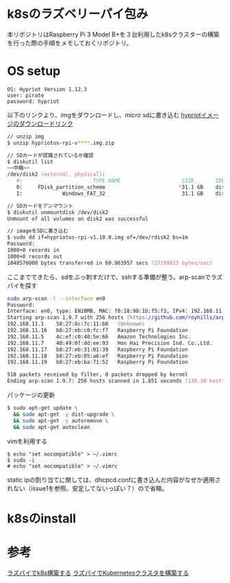 # k8sのラズベリーパイ包み
本リポジトリはRaspberry Pi 3 Model B+を３台利用したk8sクラスターの構築を行った際の手順をメモしておくリポジトリ。

# OS setup
```
OS: Hypriot Version 1.12.3
user: pirate
password: hypriot
```
以下のリンクより、imgをダウンロードし、micro sdに書き込む
[hypriotイメージのダウンロードリンク](https://blog.hypriot.com/downloads/)

```zsh
// unzip img
$ unzip hypriotos-rpi-v****.img.zip

// SDカードが認識されているか確認
$ diskutil list
~~中略~~
/dev/disk2 (external, physical):
   #:                       TYPE NAME                    SIZE       IDENTIFIER
   0:     FDisk_partition_scheme                        *31.1 GB    disk2
   1:             Windows_FAT_32                         31.1 GB    disk2s1

// SDカードをアンマウント
$ diskutil unmountdisk /dev/disk2
Unmount of all volumes on disk2 was successful

// imageをSDに書き込む
$ sudo dd if=hypriotos-rpi-v1.10.0.img of=/dev/rdisk2 bs=1m
Password:
1000+0 records in
1000+0 records out
1048576000 bytes transferred in 60.963957 secs (17199933 bytes/sec)
```

ここまでできたら、sdをぶっ刺すだけで、sshする準備が整う。arp-scanでラズパイを探す
```zsh
sudo arp-scan -l --interface en0
Password:
Interface: en0, type: EN10MB, MAC: f0:18:98:1b:f5:f3, IPv4: 192.168.11.4
Starting arp-scan 1.9.7 with 256 hosts (https://github.com/royhills/arp-scan)
192.168.11.1	58:27:8c:7c:11:b8	(Unknown)
192.168.11.16	b8:27:eb:c0:fc:f7	Raspberry Pi Foundation
192.168.11.5	4c:ef:c0:40:5e:66	Amazon Technologies Inc.
192.168.11.7	40:49:0f:dd:ee:93	Hon Hai Precision Ind. Co.,Ltd.
192.168.11.17	b8:27:eb:31:01:39	Raspberry Pi Foundation
192.168.11.18	b8:27:eb:05:a6:ef	Raspberry Pi Foundation
192.168.11.19	b8:27:eb:ba:71:52	Raspberry Pi Foundation

518 packets received by filter, 0 packets dropped by kernel
Ending arp-scan 1.9.7: 256 hosts scanned in 1.851 seconds (138.30 hosts/sec). 7 responded
```

パッケージの更新
```zsh
$ sudo apt-get update \
  && sudo apt-get -y dist-upgrade \
  && sudo apt-get -y autoremove \
  && sudo apt-get autoclean
```
vimを利用する
```
$ echo "set nocompatible" > ~/.vimrc
$ sudo -i
# echo "set nocompatible" > ~/.vimrc
```

static ipの割り当てに関しては、dhcpcd.confに書き込んだ内容がなぜか適用されない（issue1を参照、安定してないっぽい？）ので省略。

# k8sのinstall
# 参考
[ラズパイでk8s構築する](https://esakat.github.io/esakat-blog/posts/raspberrypi-k8s-setup/)
[ラズパイでKubernetesクラスタを構築する](https://qiita.com/sotoiwa/items/e350579d4c81c4a65260)
